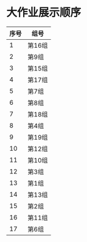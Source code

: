 # 大作业展示顺序

| 序号 | 组号   |
| ---- | ------ |
| 1    | 第16组 |
| 2    | 第9组  |
| 3    | 第15组 |
| 4    | 第17组 |
| 5    | 第7组  |
| 6    | 第8组  |
| 7    | 第18组 |
| 8    | 第4组  |
| 9    | 第19组 |
| 10   | 第12组 |
| 11   | 第10组 |
| 12   | 第3组  |
| 13   | 第1组  |
| 14   | 第13组 |
| 15   | 第2组  |
| 16   | 第11组 |
| 17   | 第6组  |

